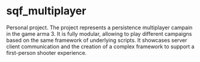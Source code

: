 # sqf_multiplayer
Personal project. The project represents a persistence multiplayer campain in the game arma 3. It is fully modular, allowing to play different campaigns based on the same framework of underlying scripts. It showcases server client communication and the creation of a complex framework to support a first-person shooter experience.
